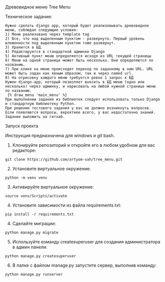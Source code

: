 # 

Древовидное меню
Tree Menu

Техническое задание:
```
Нужно сделать django app, который будет реализовывать древовидное меню, соблюдая следующие условия:
1) Меню реализовано через template tag
2) Все, что над выделенным пунктом - развернуто. Первый уровень вложенности под выделенным пунктом тоже развернут.
3) Хранится в БД.
4) Редактируется в стандартной админке Django
5) Активный пункт меню определяется исходя из URL текущей страницы
6) Меню на одной странице может быть несколько. Они определяются по названию.
7) При клике на меню происходит переход по заданному в нем URL. URL может быть задан как явным образом, так и через named url.
8) На отрисовку каждого меню требуется ровно 1 запрос к БД
Нужен django-app, который позволяет вносить в БД меню (одно или несколько) через админку, и нарисовать на любой нужной странице меню по названию.
 {% draw_menu 'main_menu' %}
При выполнении задания из библиотек следует использовать только Django и стандартную библиотеку Python.
При решении тестового задания у вас не должно возникнуть вопросов. Если появляются вопросы, вероятнее всего, у вас недостаточно знаний.
Задание выложить на гитхаб.
```


Запуск проекта

Инструкция предназначена для windows и git bash.<br/>

1. Клонируйте репозиторий и откройте его в любом удобном для вас редакторе:

```
git clone https://github.com/artyom-vah/tree_menu.git
```

2. Установите виртуальное окружение:
```
python -m venv venv
``` 

3. Активируйте виртуальное окружение:
```
source venv/Scripts/activate
```

4. Установите зависимости из файла requirements.txt:
```
pip install -r requirements.txt
```

4. Сделайте миграции:
```
python manage.py migrate
```

5. Используйте команду createsuperuser для создания администратора в админ панели:
```
python manage.py createsuperuser
```

6. В папке с файлом manage.py запустите сервер, выполнив команду:
```
python manage.py runserver
```
